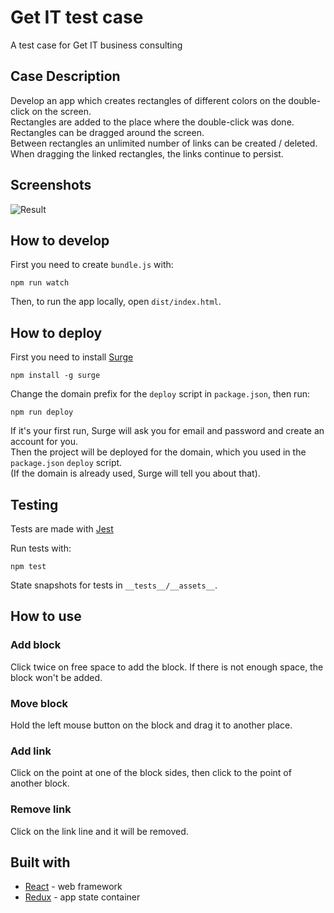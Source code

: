# Get IT test case
A test case for Get IT business consulting

## Case Description
Develop an app which creates rectangles of different colors on the double-click on the screen.  
Rectangles are added to the place where the double-click was done.  
Rectangles can be dragged around the screen.  
Between rectangles an unlimited number of links can be created / deleted.  
When dragging the linked rectangles, the links continue to persist.

## Screenshots
<img src="https://github.com/fortymorgan/getITtest/blob/master/screenshots/Blocks.png" alt="Result" title="Result" />

## How to develop
First you need to create `bundle.js` with:
```
npm run watch
```
Then, to run the app locally, open `dist/index.html`.

## How to deploy
First you need to install [Surge](http://surge.sh)
```
npm install -g surge
```
Change the domain prefix for the `deploy` script in `package.json`, then run:
```
npm run deploy
```
If it's your first run, Surge will ask you for email and password and create an account for you.  
Then the project will be deployed for the domain, which you used in the `package.json` `deploy` script.  
(If the domain is already used, Surge will tell you about that).

## Testing

Tests are made with [Jest](https://github.com/facebook/jest)

Run tests with:
```
npm test
```
State snapshots for tests in `__tests__/__assets__`.

## How to use

### Add block
Click twice on free space to add the block. If there is not enough space, the block won't be added.

### Move block
Hold the left mouse button on the block and drag it to another place.

### Add link
Click on the point at one of the block sides, then click to the point of another block.

### Remove link
Click on the link line and it will be removed.

## Built with
- [React](https://github.com/facebook/react) - web framework
- [Redux](https://github.com/reduxjs/redux) - app state container
